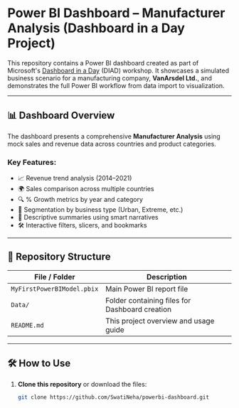 # Power BI Dashboard – Manufacturer Analysis (Dashboard in a Day Project)

This repository contains a Power BI dashboard created as part of Microsoft's [Dashboard in a Day](https://learn.microsoft.com/en-us/training/paths/dashboard-in-a-day/) (DIAD) workshop. It showcases a simulated business scenario for a manufacturing company, **VanArsdel Ltd.**, and demonstrates the full Power BI workflow from data import to visualization.

---

## 📊 Dashboard Overview

The dashboard presents a comprehensive **Manufacturer Analysis** using mock sales and revenue data across countries and product categories.

### Key Features:
- 📈 Revenue trend analysis (2014–2021)
- 🌍 Sales comparison across multiple countries
- 🔍 % Growth metrics by year and category
- 📂 Segmentation by business type (Urban, Extreme, etc.)
- 🧠 Descriptive summaries using smart narratives
- 🛠 Interactive filters, slicers, and bookmarks

---

## 📁 Repository Structure

| File / Folder             | Description |
|---------------------------|-------------|
| `MyFirstPowerBIModel.pbix`    | Main Power BI report file |
| `Data/`                 | Folder containing files for Dashboard creation|
| `README.md`               | This project overview and usage guide |

---

## 🛠 How to Use

1. **Clone this repository** or download the files:
   ```bash
   git clone https://github.com/SwatiNeha/powerbi-dashboard.git
